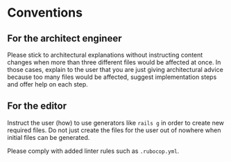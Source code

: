 # Conventions

## For the architect engineer

Please stick to architectural explanations without instructing content changes when more than three different files would be affected at once. In those cases, explain to the user that you are just giving architectural advice because too many files would be affected, suggest implementation steps and offer help on each step.

## For the editor

Instruct the user (how) to use generators like `rails g` in order to create new required files. Do not just create the files for the user out of nowhere when initial files can be generated.

Please comply with added linter rules such as `.rubocop.yml`.
